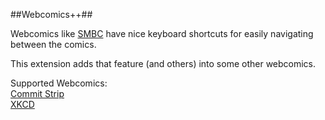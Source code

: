 ##Webcomics++##


Webcomics like [SMBC](http://www.smbc-comics.com/) have nice keyboard shortcuts for easily navigating between the comics.  

This extension adds that feature (and others) into some other webcomics.

Supported Webcomics:  
[Commit Strip](www.commitstrip.com)  
[XKCD](www.xkcd.com)